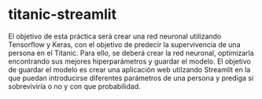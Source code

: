 # titanic-streamlit

El objetivo de esta práctica será crear una red neuronal utilizando Tensorflow y Keras, con el objetivo de predecir la supervivencia de una persona en el Titanic. Para ello, se deberá crear la red neuronal, optimizarla encontrando sus mejores hiperparámetros y guardar el modelo. El objetivo de guardar el modelo es crear una aplicación web utilzando Streamlit en la que puedan introducirse diferentes parámetros de una persona y prediga si sobreviviría o no y con que probabilidad.
